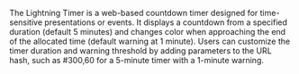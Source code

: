 The Lightning Timer is a web-based countdown timer designed for time-sensitive presentations or events. It displays a countdown from a specified duration (default 5 minutes) and changes color when approaching the end of the allocated time (default warning at 1 minute). Users can customize the timer duration and warning threshold by adding parameters to the URL hash, such as #300,60 for a 5-minute timer with a 1-minute warning.

<!-- Generated from commit: 112557eb571d8d5589f8b0b329e70a727c6e9990 -->